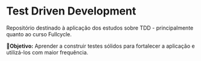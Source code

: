 # Test Driven Development

Repositório destinado à aplicação dos estudos sobre TDD - principalmente quanto ao curso Fullcycle.

**📍Objetivo:** Aprender a construir testes sólidos para fortalecer a aplicação e utilizá-los com maior frequência.

